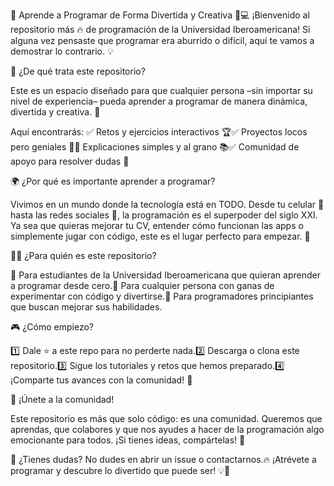 🚀 Aprende a Programar de Forma Divertida y Creativa 🎨💻
¡Bienvenido al repositorio más 🔥 de programación de la Universidad Iberoamericana! Si alguna vez pensaste que programar era aburrido o difícil, aquí te vamos a demostrar lo contrario. 💡

🎯 ¿De qué trata este repositorio?

Este es un espacio diseñado para que cualquier persona –sin importar su nivel de experiencia– pueda aprender a programar de manera dinámica, divertida y creativa. 🌈

Aquí encontrarás:
✅ Retos y ejercicios interactivos 🏆✅ Proyectos locos pero geniales 🎨✅ Explicaciones simples y al grano 📚✅ Comunidad de apoyo para resolver dudas 👥

🌍 ¿Por qué es importante aprender a programar?

Vivimos en un mundo donde la tecnología está en TODO. Desde tu celular 📱 hasta las redes sociales 📡, la programación es el superpoder del siglo XXI. Ya sea que quieras mejorar tu CV, entender cómo funcionan las apps o simplemente jugar con código, este es el lugar perfecto para empezar. 🚀

👩‍💻 ¿Para quién es este repositorio?

🔹 Para estudiantes de la Universidad Iberoamericana que quieran aprender a programar desde cero.🔹 Para cualquier persona con ganas de experimentar con código y divertirse.🔹 Para programadores principiantes que buscan mejorar sus habilidades.

🎮 ¿Cómo empiezo?

1️⃣ Dale ⭐ a este repo para no perderte nada.2️⃣ Descarga o clona este repositorio.3️⃣ Sigue los tutoriales y retos que hemos preparado.4️⃣ ¡Comparte tus avances con la comunidad! 🚀

🤝 ¡Únete a la comunidad!

Este repositorio es más que solo código: es una comunidad. Queremos que aprendas, que colabores y que nos ayudes a hacer de la programación algo emocionante para todos. ¡Si tienes ideas, compártelas! 🧠

📩 ¿Tienes dudas? No dudes en abrir un issue o contactarnos.🔥 ¡Atrévete a programar y descubre lo divertido que puede ser! 💡🚀
